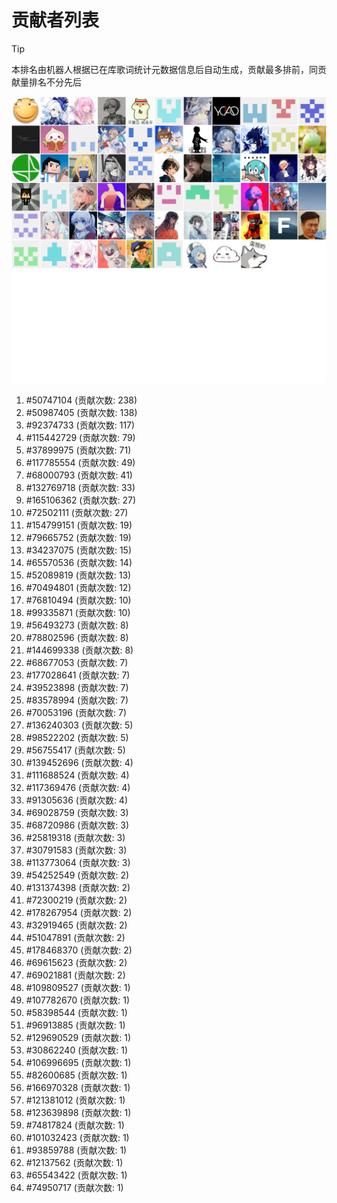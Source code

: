 # 贡献者列表

> [!TIP]
> 本排名由机器人根据已在库歌词统计元数据信息后自动生成，贡献最多排前，同贡献量排名不分先后

![贡献者头像画廊](./CONTRIBUTORS.svg)

1. #50747104 (贡献次数: 238)
2. #50987405 (贡献次数: 138)
3. #92374733 (贡献次数: 117)
4. #115442729 (贡献次数: 79)
5. #37899975 (贡献次数: 71)
6. #117785554 (贡献次数: 49)
7. #68000793 (贡献次数: 41)
8. #132769718 (贡献次数: 33)
9. #165106362 (贡献次数: 27)
10. #72502111 (贡献次数: 27)
11. #154799151 (贡献次数: 19)
12. #79665752 (贡献次数: 19)
13. #34237075 (贡献次数: 15)
14. #65570536 (贡献次数: 14)
15. #52089819 (贡献次数: 13)
16. #70494801 (贡献次数: 12)
17. #76810494 (贡献次数: 10)
18. #99335871 (贡献次数: 10)
19. #56493273 (贡献次数: 8)
20. #78802596 (贡献次数: 8)
21. #144699338 (贡献次数: 8)
22. #68677053 (贡献次数: 7)
23. #177028641 (贡献次数: 7)
24. #39523898 (贡献次数: 7)
25. #83578994 (贡献次数: 7)
26. #70053196 (贡献次数: 7)
27. #136240303 (贡献次数: 5)
28. #98522202 (贡献次数: 5)
29. #56755417 (贡献次数: 5)
30. #139452696 (贡献次数: 4)
31. #111688524 (贡献次数: 4)
32. #117369476 (贡献次数: 4)
33. #91305636 (贡献次数: 4)
34. #69028759 (贡献次数: 3)
35. #68720986 (贡献次数: 3)
36. #25819318 (贡献次数: 3)
37. #30791583 (贡献次数: 3)
38. #113773064 (贡献次数: 3)
39. #54252549 (贡献次数: 2)
40. #131374398 (贡献次数: 2)
41. #72300219 (贡献次数: 2)
42. #178267954 (贡献次数: 2)
43. #32919465 (贡献次数: 2)
44. #51047891 (贡献次数: 2)
45. #178468370 (贡献次数: 2)
46. #69615623 (贡献次数: 2)
47. #69021881 (贡献次数: 2)
48. #109809527 (贡献次数: 1)
49. #107782670 (贡献次数: 1)
50. #58398544 (贡献次数: 1)
51. #96913885 (贡献次数: 1)
52. #129690529 (贡献次数: 1)
53. #30862240 (贡献次数: 1)
54. #106996695 (贡献次数: 1)
55. #82600685 (贡献次数: 1)
56. #166970328 (贡献次数: 1)
57. #121381012 (贡献次数: 1)
58. #123639898 (贡献次数: 1)
59. #74817824 (贡献次数: 1)
60. #101032423 (贡献次数: 1)
61. #93859788 (贡献次数: 1)
62. #12137562 (贡献次数: 1)
63. #65543422 (贡献次数: 1)
64. #74950717 (贡献次数: 1)

